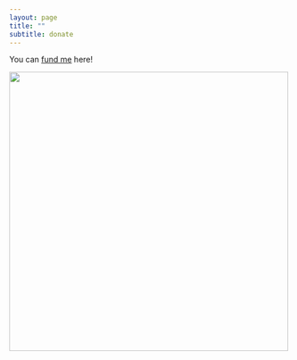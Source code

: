 ```yaml
---
layout: page
title: ""
subtitle: donate
---
```


You can [fund me](https://www.paypal.me/miadawson) here!


<img src= "https://media.giphy.com/media/3o7bu2s4p3ydnZ1WVy/giphy.gif" width="500" height="500" />
